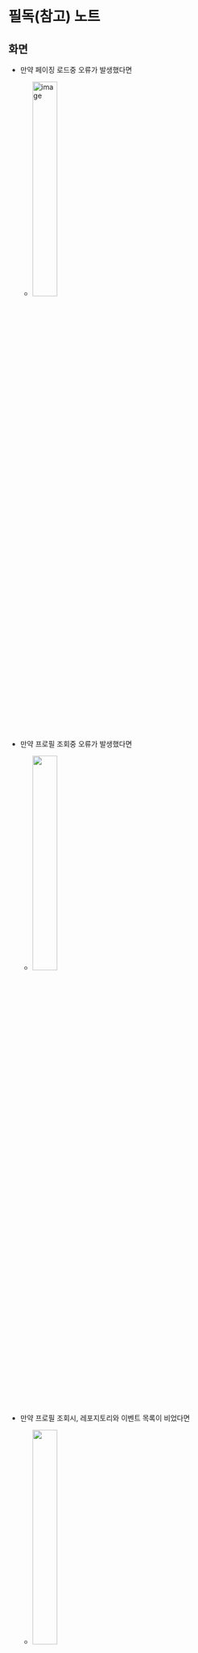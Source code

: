 # 필독(참고) 노트

## 화면

- 만약 페이징 로드중 오류가 발생했다면 
  - <img src="https://user-images.githubusercontent.com/40740128/136690315-04c9cac8-a37e-4a1e-91fd-ffd82f7baeca.png" alt="image" width="33%" />

- 만약 프로필 조회중 오류가 발생했다면
  - <img src="https://user-images.githubusercontent.com/40740128/136690336-e52b3e86-365b-4b58-873a-676fe6b82827.png" width="33%" />

- 만약 프로필 조회시, 레포지토리와 이벤트 목록이 비었다면
  - <img src="https://user-images.githubusercontent.com/40740128/136689466-0b4b1cfd-0e68-4be7-a9d6-4d78c10dbf41.png" width="33%" />

## 정보

- 프로필 조회시, 무한 로딩이 걸린다면
  - 해당 이슈: [#2](https://github.com/jisungbin/AndroidModernArchitectureSample/issues/2)
- 프로필 조회시, 레포지토리와 이벤트 목록이 아무것도 표시되지 않는다면
  - ~~5초 이내로 표시 됩니다. 잠시만 기다려 보세요.~~
  - ~~몇 초가 지나도 로드되지 않는다면 앱을 재시작 해주세요.~~
  - 버그 수정 완료: [#01b7ff6](https://github.com/jisungbin/AndroidModernArchitectureSample/commit/01b7ff6ea4fb0ce76d861f9445807efc1e192dc6) [[v1.0.0]](https://github.com/jisungbin/AndroidModernArchitectureSample/releases/tag/1.0.1)
- 페이징(무한 스크롤)이 작동하지 않는다면
  - 더 이상 불러올 정보가 없어 페이징이 종료된 거일 수도 있습니다.
  - 불러올 정보들이 남아있지만 작동하지 않는다면, 스크롤을 위로 올렸다가 다시 아래로 내려보세요.
  - 스크롤을 다시 해봐도 작동하지 않는다면 앱을 재시작 해주세요.
- Built at 토스트가 뜨는 이유
  - 가끔씩 수정된 코드로 빌드가 안되는 경우가 있어서, 실행시 빌드된 시간을 확인하기 위해 추가하였습니다.

## 팁

- 레포지토리 이름을 클릭하면 해당 레포지토리로 브라우저가 열립니다.
